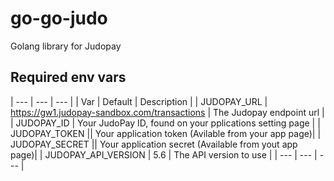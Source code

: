 # go-go-judo
Golang library for Judopay


## Required env vars
| --- | --- | --- |
| Var | Default | Description |
| JUDOPAY_URL | https://gw1.judopay-sandbox.com/transactions | The Judopay endpoint url | 
| JUDOPAY_ID | Your JudoPay ID, found on your pplications setting page |
| JUDOPAY_TOKEN || Your application token (Avilable from your app page)|
| JUDOPAY_SECRET || Your application secret (Available from yout app page)|
| JUDOPAY_API_VERSION | 5.6 | The API version to use |
| --- | --- | --- |
